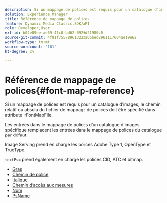 ```yaml
---
description: Si un mappage de polices est requis pour un catalogue d’images, le chemin d’accès relatif ou absolu du fichier de mappage de polices doit être spécifié dans l’attribut FontMapFile.
solution: Experience Manager
title: Référence de mappage de polices
feature: Dynamic Media Classic,SDK/API
role: Developer,User
exl-id: b04e89ee-ae69-41c0-bd62-0929d21980c0
source-git-commit: 4f81f755789613222a66bed2961117604ae19e62
workflow-type: tm+mt
source-wordcount: '101'
ht-degree: 2%

---
```


# Référence de mappage de polices{#font-map-reference}

Si un mappage de polices est requis pour un catalogue d’images, le chemin relatif ou absolu du fichier de mappage de polices doit être spécifié dans attribute ::FontMapFile.

Les entrées dans le mappage de polices d’un catalogue d’images spécifique remplacent les entrées dans le mappage de polices du catalogue par défaut.

Image Serving prend en charge les polices Adobe Type 1, OpenType et TrueType.

`textPs=` prend également en charge les polices CID, ATC et bitmap.

* [Gras](r-bold-font.md)
* [Chemin de police](r-fontpath-font.md)
* [Italique](r-italic-font.md)
* [Chemin d’accès aux mesures](r-metricspath-font.md)
* [Nom](r-name-font.md)
* [PsName](r-psname-font.md)
